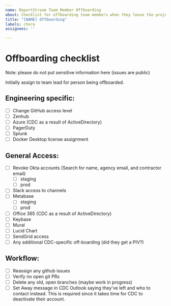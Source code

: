 ```yaml
---
name: ReportStream Team Member Offboarding
about: Checklist for offboarding team members when they leave the project.
title: "[NAME] Offboarding"
labels: chore
assignees: ''

---
```


# Offboarding checklist

Note: please do not put sensitive information here (issues are public)

Initially assign to team lead for person being offboarded.

## Engineering specific:
- [ ] Change GitHub access level
- [ ] Zenhub
- [ ] Azure (CDC as a result of ActiveDirectory)
- [ ] PagerDuty
- [ ] Splunk
- [ ] Docker Desktop license assignment

## General Access:
- [ ] Revoke Okta accounts (Search for name, agency email, and contractor email)
    - [ ] staging
    - [ ] prod
- [ ] Slack access to channels
- [ ] Metabase
    - [ ] staging
    - [ ] prod
- [ ] Office 365 (CDC as a result of ActiveDirectory)
- [ ] Keybase
- [ ] Mural
- [ ] Lucid Chart
- [ ] SendGrid access
- [ ] Any additional CDC-specific off-boarding (did they get a PIV?)

## Workflow:
- [ ] Reassign any github issues
- [ ] Verify no open git PRs
- [ ] Delete any old, open branches (maybe work in progress)
- [ ] Set Away message in CDC Outlook saying they've left and who to contact instead. 
This is required since it takes time for CDC to deactivate their account.
